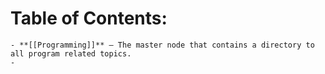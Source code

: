 # Table of Contents:
	- **[[Programming]]** – The master node that contains a directory to all program related topics.
	-